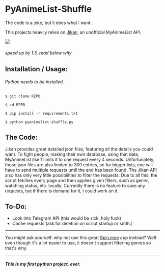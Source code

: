 # PyAnimeList-Shuffle

The code is a joke, but it does what I want.

This projects heavily relies on [Jikan](https://jikan.moe/), an unofficial MyAnimeList API.

![](https://github.com/Vernoxvernax/PyAnimeList-Shuffle/blob/main/fdsfds.gif?raw=true)
###### speed up by 1.5, read below why

## Installation / Usage:
###### Python needs to be installed.
`$ git clone REPO`

`$ cd REPO`

`$ pip install -r requirements.txt`

`$ python pyanimelist-shuffle.py`

## The Code:
Jikan provides great detailed json files, featuring all the details you could want.
To fight people, making their own database, using that data, MyAnimeList itself limits it to one request every 4 seconds.
Unfortunately, those json files are also limited to 300 entries, so for bigger lists, one will have to send multiple requests until the end has been found.
The Jikan API also has only very little possibilities to filter the requests. Due to all this, the script fetches every page and then applies given filters, such as genre, watching status, etc. locally. Currently there is no feature to save any requests, but if there is demand for it, I could work on it.

## To-Do:
* Look into Telegram API (this would be sick, holy fuck)
* Cache requests (ask for deletion on script startup or smth.)

___
You might ask yourself: why not use this great [Spin.moe](https://spin.moe/) app instead?
Well even though it's a lot easier to use, it doesn't support filtering genres so that's why.
___

##### This is my **first** python project, ever.
